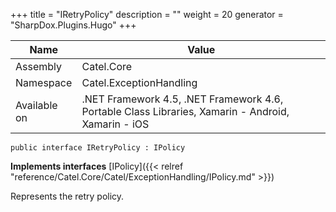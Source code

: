 

+++
title = "IRetryPolicy" 
description = ""
weight = 20
generator = "SharpDox.Plugins.Hugo"
+++

Name|Value
---|---
Assembly|Catel.Core
Namespace|Catel.ExceptionHandling
Available on|.NET Framework 4.5, .NET Framework 4.6, Portable Class Libraries, Xamarin - Android, Xamarin - iOS

```
public interface IRetryPolicy : IPolicy
```

**Implements interfaces**
[IPolicy]({{< relref "reference/Catel.Core/Catel/ExceptionHandling/IPolicy.md" >}})

Represents the retry policy.

